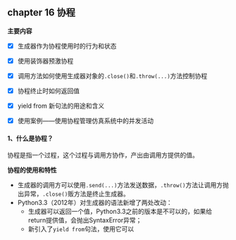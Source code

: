 ## chapter 16 协程

**主要内容**

- [x] 生成器作为协程使用时的行为和状态

- [x] 使用装饰器预激协程

- [x] 调用方法如何使用生成器对象的`.close()`和`.throw(...)`方法控制协程

- [x] 协程终止时如何返回值

- [x] yield from 新句法的用途和含义

- [x] 使用案例——使用协程管理仿真系统中的并发活动

#### 1、什么是协程？

协程是指一个过程，这个过程与调用方协作，产出由调用方提供的值。

**协程的使用和特性**

* 生成器的调用方可以使用`.send(...)`方法发送数据，`.throw()`方法让调用方抛出异常，`.close()`贩方法是终止生成器。
* Python3.3（2012年）对生成器的语法新增了两处改动：
    * 生成器可以返回一个值，Python3.3之前的版本是不可以的，如果给return提供值，会抛出SyntaxError异常；
    * 新引入了`yield from`句法，使用它可以